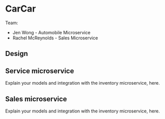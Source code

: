 # CarCar

Team:

* Jen Wong - Automobile Microservice
* Rachel McReynolds - Sales Microservice

## Design

## Service microservice

Explain your models and integration with the inventory
microservice, here.

## Sales microservice

Explain your models and integration with the inventory
microservice, here.
